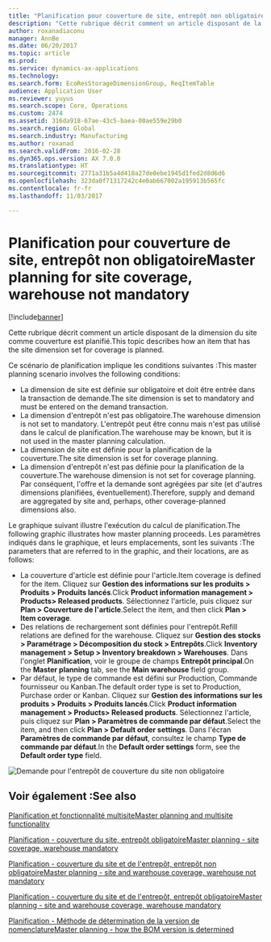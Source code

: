 ```yaml
---
title: "Planification pour couverture de site, entrepôt non obligatoire"
description: "Cette rubrique décrit comment un article disposant de la dimension du site comme couverture est planifié."
author: roxanadiaconu
manager: AnnBe
ms.date: 06/20/2017
ms.topic: article
ms.prod: 
ms.service: dynamics-ax-applications
ms.technology: 
ms.search.form: EcoResStorageDimensionGroup, ReqItemTable
audience: Application User
ms.reviewer: yuyus
ms.search.scope: Core, Operations
ms.custom: 2474
ms.assetid: 316da918-67ae-43c5-baea-00ae559e29b0
ms.search.region: Global
ms.search.industry: Manufacturing
ms.author: roxanad
ms.search.validFrom: 2016-02-28
ms.dyn365.ops.version: AX 7.0.0
ms.translationtype: HT
ms.sourcegitcommit: 2771a31b5a4d418a27de0ebe1945d1fed2d8d6d6
ms.openlocfilehash: 323da0f71317242c4e0ab667002a195913b565fc
ms.contentlocale: fr-fr
ms.lasthandoff: 11/03/2017

---
```


# <a name="master-planning-for-site-coverage-warehouse-not-mandatory"></a><span data-ttu-id="de021-103">Planification pour couverture de site, entrepôt non obligatoire</span><span class="sxs-lookup"><span data-stu-id="de021-103">Master planning for site coverage, warehouse not mandatory</span></span>

[!include[banner](../includes/banner.md)]


<span data-ttu-id="de021-104">Cette rubrique décrit comment un article disposant de la dimension du site comme couverture est planifié.</span><span class="sxs-lookup"><span data-stu-id="de021-104">This topic describes how an item that has the site dimension set for coverage is planned.</span></span>

<span data-ttu-id="de021-105">Ce scénario de planification implique les conditions suivantes :</span><span class="sxs-lookup"><span data-stu-id="de021-105">This master planning scenario involves the following conditions:</span></span>

-   <span data-ttu-id="de021-106">La dimension de site est définie sur obligatoire et doit être entrée dans la transaction de demande.</span><span class="sxs-lookup"><span data-stu-id="de021-106">The site dimension is set to mandatory and must be entered on the demand transaction.</span></span>
-   <span data-ttu-id="de021-107">La dimension d'entrepôt n'est pas obligatoire.</span><span class="sxs-lookup"><span data-stu-id="de021-107">The warehouse dimension is not set to mandatory.</span></span> <span data-ttu-id="de021-108">L'entrepôt peut être connu mais n'est pas utilisé dans le calcul de planification.</span><span class="sxs-lookup"><span data-stu-id="de021-108">The warehouse may be known, but it is not used in the master planning calculation.</span></span>
-   <span data-ttu-id="de021-109">La dimension de site est définie pour la planification de la couverture.</span><span class="sxs-lookup"><span data-stu-id="de021-109">The site dimension is set for coverage planning.</span></span>
-   <span data-ttu-id="de021-110">La dimension d'entrepôt n'est pas définie pour la planification de la couverture.</span><span class="sxs-lookup"><span data-stu-id="de021-110">The warehouse dimension is not set for coverage planning.</span></span> <span data-ttu-id="de021-111">Par conséquent, l'offre et la demande sont agrégées par site (et d'autres dimensions planifiées, éventuellement).</span><span class="sxs-lookup"><span data-stu-id="de021-111">Therefore, supply and demand are aggregated by site and, perhaps, other coverage-planned dimensions also.</span></span>

<span data-ttu-id="de021-112">Le graphique suivant illustre l'exécution du calcul de planification.</span><span class="sxs-lookup"><span data-stu-id="de021-112">The following graphic illustrates how master planning proceeds.</span></span> <span data-ttu-id="de021-113">Les paramètres indiqués dans le graphique, et leurs emplacements, sont les suivants :</span><span class="sxs-lookup"><span data-stu-id="de021-113">The parameters that are referred to in the graphic, and their locations, are as follows:</span></span>
-   <span data-ttu-id="de021-114">La couverture d'article est définie pour l'article.</span><span class="sxs-lookup"><span data-stu-id="de021-114">Item coverage is defined for the item.</span></span> <span data-ttu-id="de021-115">Cliquez sur **Gestion des informations sur les produits &gt; Produits &gt; Produits lancés**.</span><span class="sxs-lookup"><span data-stu-id="de021-115">Click **Product information management &gt; Products&gt; Released products**.</span></span> <span data-ttu-id="de021-116">Sélectionnez l'article, puis cliquez sur **Plan &gt; Couverture de l'article**.</span><span class="sxs-lookup"><span data-stu-id="de021-116">Select the item, and then click **Plan &gt; Item coverage**.</span></span>
-   <span data-ttu-id="de021-117">Des relations de rechargement sont définies pour l'entrepôt.</span><span class="sxs-lookup"><span data-stu-id="de021-117">Refill relations are defined for the warehouse.</span></span> <span data-ttu-id="de021-118">Cliquez sur **Gestion des stocks &gt; Paramétrage &gt; Décomposition du stock &gt; Entrepôts**.</span><span class="sxs-lookup"><span data-stu-id="de021-118">Click **Inventory management &gt; Setup &gt; Inventory breakdown &gt; Warehouses**.</span></span> <span data-ttu-id="de021-119">Dans l'onglet **Planification**, voir le groupe de champs **Entrepôt principal**.</span><span class="sxs-lookup"><span data-stu-id="de021-119">On the **Master planning** tab, see the **Main warehouse** field group.</span></span>
-   <span data-ttu-id="de021-120">Par défaut, le type de commande est défini sur Production, Commande fournisseur ou Kanban.</span><span class="sxs-lookup"><span data-stu-id="de021-120">The default order type is set to Production, Purchase order or Kanban.</span></span> <span data-ttu-id="de021-121">Cliquez sur **Gestion des informations sur les produits &gt; Produits &gt; Produits lancés**.</span><span class="sxs-lookup"><span data-stu-id="de021-121">Click **Product information management &gt; Products&gt; Released products**.</span></span> <span data-ttu-id="de021-122">Sélectionnez l'article, puis cliquez sur **Plan &gt; Paramètres de commande par défaut**.</span><span class="sxs-lookup"><span data-stu-id="de021-122">Select the item, and then click **Plan &gt; Default order settings**.</span></span> <span data-ttu-id="de021-123">Dans l'écran **Paramètres de commande par défaut**, consultez le champ **Type de commande par défaut**.</span><span class="sxs-lookup"><span data-stu-id="de021-123">In the **Default order settings** form, see the **Default order type** field.</span></span>

![Demande pour l'entrepôt de couverture du site non obligatoire](./media/multisitedemandexplosionscenarioforsitecoveragewarehousenotmandatory.jpg)



<a name="see-also"></a><span data-ttu-id="de021-125">Voir également :</span><span class="sxs-lookup"><span data-stu-id="de021-125">See also</span></span>
--------

[<span data-ttu-id="de021-126">Planification et fonctionnalité multisite</span><span class="sxs-lookup"><span data-stu-id="de021-126">Master planning and multisite functionality</span></span>](master-plan-multisite-functionality.md)

[<span data-ttu-id="de021-127">Planification - couverture du site, entrepôt obligatoire</span><span class="sxs-lookup"><span data-stu-id="de021-127">Master planning - site coverage, warehouse mandatory</span></span>](master-plan-site-coverage-warehouse-mandatory.md)

[<span data-ttu-id="de021-128">Planification - couverture du site et de l'entrepôt, entrepôt non obligatoire</span><span class="sxs-lookup"><span data-stu-id="de021-128">Master planning - site and warehouse coverage, warehouse not mandatory</span></span>](master-plan-site-warehouse-coverage-warehouse-not-mandatory.md)

[<span data-ttu-id="de021-129">Planification - couverture du site et de l'entrepôt, entrepôt obligatoire</span><span class="sxs-lookup"><span data-stu-id="de021-129">Master planning - site and warehouse coverage, warehouse mandatory</span></span>](master-plan-site-warehouse-coverage-warehouse-mandatory.md)

[<span data-ttu-id="de021-130">Planification - Méthode de détermination de la version de nomenclature</span><span class="sxs-lookup"><span data-stu-id="de021-130">Master planning - how the BOM version is determined</span></span>](master-plan-bom-version-determined.md)




